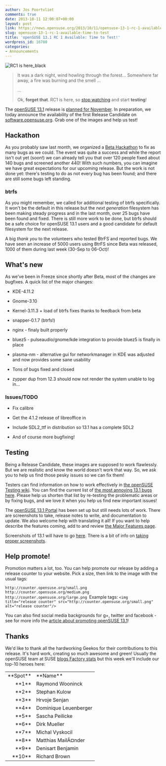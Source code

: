 ```yaml
---
author: Jos Poortvliet
comments: true
date: 2013-10-11 12:00:07+00:00
layout: post
link: https://news.opensuse.org/2013/10/11/opensuse-13-1-rc-1-available-time-to-test/
slug: opensuse-13-1-rc-1-available-time-to-test
title: 'openSUSE 13.1 RC 1 Available: Time to Test!'
wordpress_id: 16780
categories:
- Announcements
---
```


![RC1 is here_black](//news.opensuse.org/wp-content/uploads/2013/10/RC1-is-here_black.png)


<blockquote>It was a dark night, wind howling through the forest... Somewhere far away, a fire was burning and the smell ...

...

Ok, **forget that**. RC1 is here, so [stop watching](http://www.hbo.com/game-of-thrones) and start **testing**!</blockquote>


The [openSUSE 13.1](http://en.opensuse.org/Portal:13.1) release is [planned for November](https://en.opensuse.org/openSUSE:Roadmap). In preparation, we today announce the availability of the first Release Candidate on [software.opensuse.org](http://software.opensuse.org/developer). Grab one of the images and help us test!<!-- more -->


## Hackathon


As you probably saw last month, we organized a [Beta Hackathon](https://news.opensuse.org/2013/09/25/beta-pizza-hackaton-starting-friday/) to fix as many bugs as we could. The event was quite a success and while the report isn't out yet (soon!) we can already tell you that over 120 people fixed about 140 bugs and screened another 440! With such numbers, you can imagine we have great expectations for our upcoming release. But the work is not done yet: there's testing to do as not every bug has been found; and there are still some bugs left standing.


### btrfs


As you might remember, we called for additional testing of btrfs specifically. It won't be the default in this release but the _next generation_ filesystem has been making steady progress and in the last month, over 25 bugs have been found and fixed. There is still more work to be done, but btrfs should be a safe choice for openSUSE 13.1 users and a good candidate for default filesystem for the next release.

A big _thank you_ to the volunteers who tested BtrFS and reported bugs. We have seen an increase of 5000 users using BtrFS since Beta was released, 1000 of them during last week (30-Sep to 06-Oct)!


## What's new


As we've been in Freeze since shortly after Beta, most of the changes are bugfixes. A quick list of the major changes:



	
  * KDE-4.11.2

	
  * Gnome-3.10

	
  * Kernel-3.11.3 + load of btrfs fixes thanks to feedback from beta

	
  * snapper-0.1.7 (btrfs!)

	
  * nginx - finaly built properly

	
  * bluez5 - pulseaudio/gnome/kde integration to provide bluez5 is finally in place

	
  * plasma-nm - alternative gui for networkmanager in KDE was adjusted and now provides some sane usability

	
  * Tons of bugs fixed and closed

	
  * zypper dup from 12.3 should now not render the system unable to log in...




### Issues/TODO





	
  * Fix calibre

	
  * Get the 4.1.2 release of libreoffice in

	
  * Include SDL2_ttf in distribution so 13.1 has a complete SDL2

	
  * And of course more bugfixing!




## Testing


Being a Release Candidate, these images are supposed to work flawlessly. But we are realistic and know the world doesn't work that way. So, we ask you to help us find those pesky issues so we can fix them!

Testers can find information on how to work effectively in [the openSUSE Testing wiki](http://en.opensuse.org/openSUSE:Testing). You can find the current list of [the most annoying 13.1 bugs here](http://en.opensuse.org/openSUSE:Most_annoying_bugs_13.1_dev). Please help us shorten that list by re-testing the problematic areas or by fixing bugs, and we love it when you help us find new important issues!

The [openSUSE 13.1 Portal](https://en.opensuse.org/Portal:12.3) has been set up but still needs lots of work. There are screenshots to take, release notes to write, and documentation to update. We also welcome help with translating it all! If you want to help describe the features coming, add to and review [the Major Features page](https://en.opensuse.org/openSUSE:Major_features).

Screenshots of 13.1 will have to go [here](http://en.opensuse.org/Screenshots_13.1). There is a bit of info on [taking proper screenshots](https://en.opensuse.org/openSUSE:Product_highlights_writing#The_Final_Polish).


## Help promote!


Promotion matters a lot, too. You can help promote our release by adding a release counter to your website. Pick a size, then link to the image with the usual tags:

`http://counter.opensuse.org/small.png
http://counter.opensuse.org/medium.png
http://counter.opensuse.org/large.png
`Example tags:
`<img title="release counter" src="http://counter.opensuse.org/small.png" alt="release counter"/>`

You can also find social media backgrounds for g+, twitter and facebook - see for more info the [article about promoting openSUSE 13.1](https://news.opensuse.org/2013/10/07/help-promote-opensuse-13-1/)!


## Thanks


We'd like to thank all the hardworking Geekos for their contributions to this release. It's hard work, creating so much awesome and green! Usually the openSUSE team at SUSE [blogs Factory stats](https://lizards.opensuse.org/author/calumma/) but this week we'll include our top-10 heroes here:
<table cellspacing="0" border="0" > 
<tbody >
<tr >

<td align="LEFT" height="16" >**Spot**
</td>

<td align="LEFT" >**Name**
</td>
</tr>
<tr >

<td align="RIGHT" height="17" >**1**
</td>

<td align="LEFT" >Raymond Wooninck
</td>
</tr>
<tr >

<td align="RIGHT" height="17" >**2**
</td>

<td align="LEFT" >Stephan Kulow
</td>
</tr>
<tr >

<td align="RIGHT" height="17" >**3**
</td>

<td align="LEFT" >Hrvoje Senjan
</td>
</tr>
<tr >

<td align="RIGHT" height="17" >**4**
</td>

<td align="LEFT" >Dominique Leuenberger
</td>
</tr>
<tr >

<td align="RIGHT" height="17" >**5**
</td>

<td align="LEFT" >Sascha Peilicke
</td>
</tr>
<tr >

<td align="RIGHT" height="17" >**6**
</td>

<td align="LEFT" >Dirk Mueller
</td>
</tr>
<tr >

<td align="RIGHT" height="17" >**7**
</td>

<td align="LEFT" >Michal Vyskocil
</td>
</tr>
<tr >

<td align="RIGHT" height="17" >**8**
</td>

<td align="LEFT" >Matthias MailÃ¤nder
</td>
</tr>
<tr >

<td align="RIGHT" height="17" >**9**
</td>

<td align="LEFT" >Denisart Benjamin
</td>
</tr>
<tr >

<td align="RIGHT" height="17" >**10**
</td>

<td align="LEFT" >Richard Brown
</td>
</tr>
</tbody>
</table>
